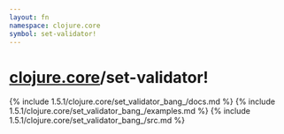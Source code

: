 ```yaml
---
layout: fn
namespace: clojure.core
symbol: set-validator!
---
```


# [clojure.core](../)/set-validator!

{% include 1.5.1/clojure.core/set_validator_bang_/docs.md %}
{% include 1.5.1/clojure.core/set_validator_bang_/examples.md %}
{% include 1.5.1/clojure.core/set_validator_bang_/src.md %}

